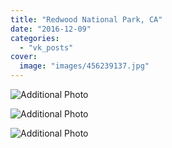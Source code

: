 ```yaml
---
title: "Redwood National Park, CA"
date: "2016-12-09"
categories: 
  - "vk_posts"
cover:
  image: "images/456239137.jpg"
---
```


![Additional Photo](https://vodpop.ru/wp-content/uploads/2023/07/456239138.jpg)

![Additional Photo](https://vodpop.ru/wp-content/uploads/2023/07/456239139.jpg)

![Additional Photo](https://vodpop.ru/wp-content/uploads/2023/07/456239140.jpg)
